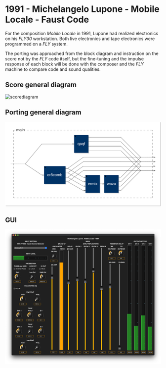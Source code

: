 # 1991 - Michelangelo Lupone - Mobile Locale - Faust Code

For the composition *Mobile Locale* in 1991, Lupone had realized electronics on
his *FLY30* workstation. Both live electronics and tape electronics were programmed
on a *FLY* system.

The porting was approached from the block diagram and instruction on the score
not by the *FLY* code itself, but the fine-tuning and the impulse response of
each block will be done with the composer and the *FLY* machine to compare code
and sound qualities.

## Score general diagram

![scorediagram](https://raw.githubusercontent.com/s-e-a-m/s-e-a-m.github.io/master/img/blog/ML-ESTRATTO.jpeg)

## Porting general diagram

![portingdiagram](https://github.com/s-e-a-m/fc1991lmml/blob/master/1991mobile-svg/main-0x7f84353447b0.svg)

## GUI

![GUI](https://github.com/s-e-a-m/fc1991lmml/blob/master/resources/GUI.png)
